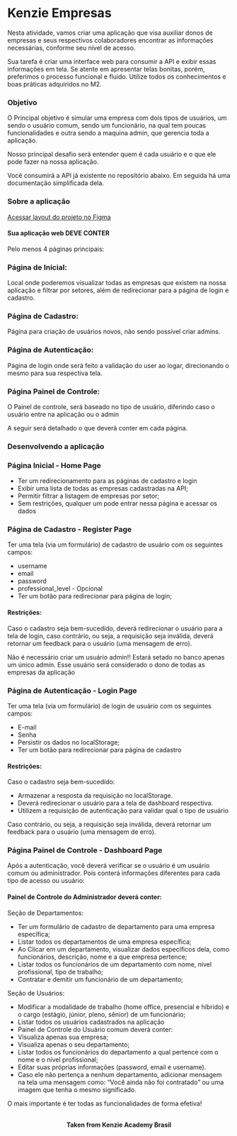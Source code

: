 <h1>Kenzie Empresas</h1>

Nesta atividade, vamos criar uma aplicação que visa auxiliar donos de empresas e seus respectivos colaboradores encontrar as informações necessárias, conforme seu nível de acesso.

Sua tarefa é criar uma interface web para consumir a API e exibir essas informações em tela. Se atente em apresentar telas bonitas, porém, preferimos o processo funcional e fluido. Utilize todos os conhecimentos e boas práticas adquiridos no M2.

<h3>Objetivo</h3>
O Principal objetivo é simular uma empresa com dois tipos de usuários, um sendo o usuário comum, sendo um funcionário, na qual tem poucas funcionalidades e outra sendo a maquina admin, que gerencia toda a aplicação.

Nosso principal desafio será entender quem é cada usuário e o que ele pode fazer na nossa aplicação.

Você consumirá a API já existente no repositório abaixo. Em seguida há uma documentação simplificada dela.

<h3>Sobre a aplicação</h3>

<a href="https://www.figma.com/file/EEEdGd0gL5iLzaspW8DPXE/Kenzie-Empresas-Oficial">Acessar layout do projeto no Figma</a>

<h4>Sua aplicação web DEVE CONTER</h4>
Pelo menos 4 páginas principais:

<h3>Página de Inicial:</h3>
Local onde poderemos visualizar todas as empresas que existem na nossa aplicação e filtrar por setores, além de redirecionar para a página de login e cadastro.

<h3>Página de Cadastro:</h3>
Página para criação de usuários novos, não sendo possível criar admins.

<h3>Página de Autenticação:</h3>
Página de login onde será feito a validação do user ao logar, direcionando o mesmo para sua respectiva tela.

<h3>Página Painel de Controle:</h3>
O Painel de controle, será baseado no tipo de usuário, diferindo caso o usuário entre na aplicação ou o admin

A seguir será detalhado o que deverá conter em cada página.

<h3>Desenvolvendo a aplicação</h3>

<h3>Página Inicial - Home Page</h3>

- Ter um redirecionamento para as páginas de cadastro e login
- Exibir uma lista de todas as empresas cadastradas na API;
- Permitir filtrar a listagem de empresas por setor;
- Sem restrições, qualquer um pode entrar nessa página e acessar os dados

<h3>Página de Cadastro - Register Page</h3>

Ter uma tela (via um formulário) de cadastro de usuário com os seguintes campos:
- username
- email
- password
- professional_level - Opcional
- Ter um botão para redirecionar para página de login;

<h4>Restrições:</h4>
Caso o cadastro seja bem-sucedido, deverá redirecionar o usuário para a tela de login, caso contrário, ou seja, a requisição seja inválida, deverá retornar um feedback para o usuário (uma mensagem de erro).

Não é necessário criar um usuário admin!! Estará setado no banco apenas um único admin. Esse usuário será considerado o dono de todas as empresas da aplicação

<h3>Página de Autenticação - Login Page</h3>

Ter uma tela (via um formulário) de login de usuário com os seguintes campos:
- E-mail
- Senha
- Persistir os dados no localStorage;
- Ter um botão para redirecionar para página de cadastro

<h4>Restrições:</h4>

Caso o cadastro seja bem-sucedido:
- Armazenar a resposta da requisição no localStorage.
- Deverá redirecionar o usuário para a tela de dashboard respectiva.
- Utilizem a requisição de autenticação para validar qual o tipo de usuário

Caso contrário, ou seja, a requisição seja inválida, deverá retornar um feedback para o usuário (uma mensagem de erro).

<h3>Página Painel de Controle - Dashboard Page</h3>
Após a autenticação, você deverá verificar se o usuário é um usuário comum ou administrador. Pois conterá informações diferentes para cada tipo de acesso ou usuário:

<h4>Painel de Controle do Administrador deverá conter:</h4>

Seção de Departamentos:
- Ter um formulário de cadastro de departamento para uma empresa específica;
- Listar todos os departamentos de uma empresa específica;
- Ao Clicar em um departamento, visualizar dados específicos dela, como funcionários, descrição, nome e a que empresa pertence;
- Listar todos os funcionários de um departamento com nome, nível profissional, tipo de trabalho;
- Contratar e demitir um funcionário de um departamento;

Seção de Usuários:
- Modificar a modalidade de trabalho (home office, presencial e híbrido) e o cargo (estágio, júnior, pleno, sênior) de um funcionário;
- Listar todos os usuários cadastrados na aplicação
- Painel de Controle do Usuário comum deverá conter:
- Visualiza apenas sua empresa;
- Visualiza apenas o seu departamento;
- Listar todos os funcionários do departamento a qual pertence com o nome e o nível profissional;
- Editar suas próprias informações (password, email e username).
- Caso ele não pertença a nenhum departamento, adicionar mensagem na tela uma mensagem como: “Você ainda não foi contratado” ou uma imagem que tenha o mesmo significado.

O mais importante é ter todas as funcionalidades de forma efetiva!
<br>
<br>

<p align="center"><b>Taken from Kenzie Academy Brasil</b></p>
